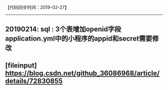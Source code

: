 【代码同步时间：2019-02-27】

-----------------------------------------------------------------------------------------
20190214:
sql : 3个表增加openid字段
application.yml中的小程序的appid和secret需要修改
-----------------------------------------------------------------------------------------
[fileinput]  
https://blog.csdn.net/github_36086968/article/details/72830855  
-----------------------------------------------------------------------------------------